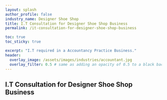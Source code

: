 ```yaml
---
layout: splash 
author_profile: false 
industry_name: Designer Shoe Shop
title: I.T Consultation for Designer Shoe Shop Business
permalink: /it-consultation-for-designer-shoe-shop-business

toc: true
toc_sticky: true

excerpt: "I.T required in a Accountancy Practice Business."
header:
  overlay_image: /assets/images/industries/accountant.jpg
  overlay_filter: 0.5 # same as adding an opacity of 0.5 to a black background
---
```


## I.T Consultation for Designer Shoe Shop Business